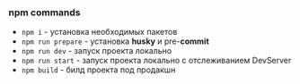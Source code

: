 ### npm commands

- `npm i` - установка необходимых пакетов
- `npm run prepare` - установка **husky** и pre-**commit**
- `npm run dev` - запуск проекта локально 
- `npm run start` - запуск проекта локально с отслеживанием DevServer
- `npm build` - билд проекта под продакшн
